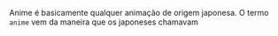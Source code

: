 Anime é basicamente qualquer animação de origem japonesa. O termo `anime` vem da maneira que os japoneses chamavam 
